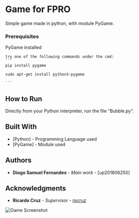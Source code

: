 # Game for FPRO

Simple game made in python, with module PyGame.

### Prerequisites

PyGame installed

    try one of the following commands under the cmd:
    ```
    pip install pygame
    
    sudo apt-get install python3-pygame
    
    ```

## How to Run

 Directly from your Python interpreter, run the file "Bubble.py".

## Built With

* [Python] - Programming Language used
* [PyGame] - Module used

## Authors

* **Diogo Samuel Fernandes** - *Main work* - [up201806250]

## Acknowledgments

* **Ricardo Cruz** - *Supervisor* - [rpcruz](rpcruz@fe.up.pt)

![Game Screenshot](../Bubble/Screenshot.PNG "Game Screenshot")
